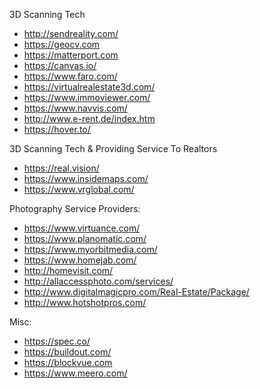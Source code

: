3D Scanning Tech
* http://sendreality.com/
* https://geocv.com
* https://matterport.com
* https://canvas.io/
* https://www.faro.com/
* https://virtualrealestate3d.com/
* https://www.immoviewer.com/
* https://www.navvis.com/
* http://www.e-rent.de/index.htm
* https://hover.to/



3D Scanning Tech & Providing Service To Realtors
* https://real.vision/
* https://www.insidemaps.com/
* https://www.vrglobal.com/

Photography Service Providers:
* https://www.virtuance.com/
* https://www.planomatic.com/
* https://www.myorbitmedia.com/
* https://www.homejab.com/
* http://homevisit.com/
* http://allaccessphoto.com/services/
* http://www.digitalmagicpro.com/Real-Estate/Package/
* http://www.hotshotpros.com/


Misc:
* https://spec.co/
* https://buildout.com/
* https://blockvue.com
* https://www.meero.com/
